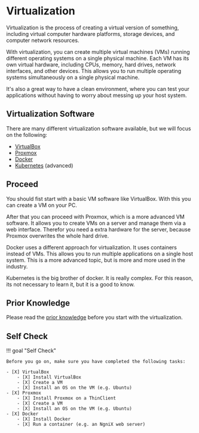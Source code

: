 # Virtualization

Virtualization is the process of creating a virtual version of something, including virtual computer hardware platforms, storage devices, and computer network resources.

With virtualization, you can create multiple virtual machines (VMs) running different operating systems on a single physical machine. Each VM has its own virtual hardware, including CPUs, memory, hard drives, network interfaces, and other devices. This allows you to run multiple operating systems simultaneously on a single physical machine.

It's also a great way to have a clean environment, where you can test your applications without having to worry about messing up your host system.

## Virtualization Software

There are many different virtualization software available, but we will focus on the following:

- [VirtualBox](1_virtualbox.md)
- [Proxmox](2_proxmox.md)
- [Docker](3_docker.md)
- [Kubernetes](4_kubernetes.md) (advanced)

## Proceed

You should fist start with a basic VM software like VirtualBox. With this you can create a VM on your PC.

After that you can proceed with Proxmox, which is a more advanced VM software. It allows you to create VMs on a server and manage them via a web interface. Therefor you need a extra hardware for the server, because Proxmox overwrites the whole hard drive.

Docker uses a different approach for virtualization. It uses containers instead of VMs. This allows you to run multiple applications on a single host system. This is a more advanced topic, but is more and more used in the industry.

Kubernetes is the big brother of docker. It is really complex. For this reason, its not necessary to learn it, but it is a good to know.

## Prior Knowledge

Please read the [prior knowledge](prior_knowledge/index.md) before you start with the virtualization.

## Self Check

!!! goal "Self Check"

    Before you go on, make sure you have completed the following tasks:

    - [X] VirtualBox
        - [X] Install VirtualBox
        - [X] Create a VM
        - [X] Install an OS on the VM (e.g. Ubuntu)
    - [X] Proxmox
        - [X] Install Proxmox on a ThinClient
        - [X] Create a VM
        - [X] Install an OS on the VM (e.g. Ubuntu)
    - [X] Docker
        - [X] Install Docker
        - [X] Run a container (e.g. an NgniX web server)
